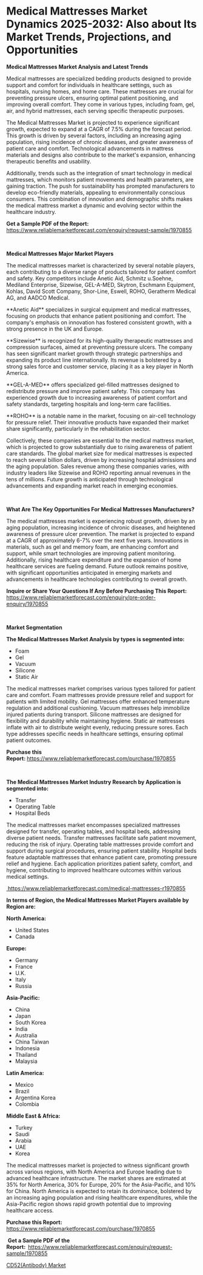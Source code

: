 <p><h1>Medical Mattresses Market Dynamics 2025-2032: Also about Its Market Trends, Projections, and Opportunities</h1></p><p><strong>Medical Mattresses Market Analysis and Latest Trends</strong></p>
<p><p>Medical mattresses are specialized bedding products designed to provide support and comfort for individuals in healthcare settings, such as hospitals, nursing homes, and home care. These mattresses are crucial for preventing pressure ulcers, ensuring optimal patient positioning, and improving overall comfort. They come in various types, including foam, gel, air, and hybrid mattresses, each serving specific therapeutic purposes.</p><p>The Medical Mattresses Market is projected to experience significant growth, expected to expand at a CAGR of 7.5% during the forecast period. This growth is driven by several factors, including an increasing aging population, rising incidence of chronic diseases, and greater awareness of patient care and comfort. Technological advancements in mattress materials and designs also contribute to the market's expansion, enhancing therapeutic benefits and usability.</p><p>Additionally, trends such as the integration of smart technology in medical mattresses, which monitors patient movements and health parameters, are gaining traction. The push for sustainability has prompted manufacturers to develop eco-friendly materials, appealing to environmentally conscious consumers. This combination of innovation and demographic shifts makes the medical mattress market a dynamic and evolving sector within the healthcare industry.</p></p>
<p><strong>Get a Sample PDF of the Report:&nbsp;</strong> <a href="https://www.reliablemarketforecast.com/enquiry/request-sample/1970855?utm_campaign=2449&utm_medium=2&utm_source=Github&utm_content=ia&utm_term=03032025&utm_id=medical-mattresses">https://www.reliablemarketforecast.com/enquiry/request-sample/1970855</a></p>
<p>&nbsp;</p>
<p><strong>Medical Mattresses Major Market Players</strong></p>
<p><p>The medical mattresses market is characterized by several notable players, each contributing to a diverse range of products tailored for patient comfort and safety. Key competitors include Anetic Aid, Schmitz u.Soehne, Mediland Enterprise, Sizewise, GEL-A-MED, Skytron, Eschmann Equipment, Kohlas, David Scott Company, Shor-Line, Eswell, ROHO, Geratherm Medical AG, and AADCO Medical.</p><p>**Anetic Aid** specializes in surgical equipment and medical mattresses, focusing on products that enhance patient positioning and comfort. The company's emphasis on innovation has fostered consistent growth, with a strong presence in the UK and Europe.</p><p>**Sizewise** is recognized for its high-quality therapeutic mattresses and compression surfaces, aimed at preventing pressure ulcers. The company has seen significant market growth through strategic partnerships and expanding its product line internationally. Its revenue is bolstered by a strong sales force and customer service, placing it as a key player in North America.</p><p>**GEL-A-MED** offers specialized gel-filled mattresses designed to redistribute pressure and improve patient safety. This company has experienced growth due to increasing awareness of patient comfort and safety standards, targeting hospitals and long-term care facilities.</p><p>**ROHO** is a notable name in the market, focusing on air-cell technology for pressure relief. Their innovative products have expanded their market share significantly, particularly in the rehabilitation sector.</p><p>Collectively, these companies are essential to the medical mattress market, which is projected to grow substantially due to rising awareness of patient care standards. The global market size for medical mattresses is expected to reach several billion dollars, driven by increasing hospital admissions and the aging population. Sales revenue among these companies varies, with industry leaders like Sizewise and ROHO reporting annual revenues in the tens of millions. Future growth is anticipated through technological advancements and expanding market reach in emerging economies.</p></p>
<p>&nbsp;</p>
<p><strong>What Are The Key Opportunities For Medical Mattresses Manufacturers?</strong></p>
<p><p>The medical mattresses market is experiencing robust growth, driven by an aging population, increasing incidence of chronic diseases, and heightened awareness of pressure ulcer prevention. The market is projected to expand at a CAGR of approximately 6-7% over the next five years. Innovations in materials, such as gel and memory foam, are enhancing comfort and support, while smart technologies are improving patient monitoring. Additionally, rising healthcare expenditure and the expansion of home healthcare services are fueling demand. Future outlook remains positive, with significant opportunities anticipated in emerging markets and advancements in healthcare technologies contributing to overall growth.</p></p>
<p><strong>Inquire or Share Your Questions If Any Before Purchasing This Report:</strong> <a href="https://www.reliablemarketforecast.com/enquiry/pre-order-enquiry/1970855?utm_campaign=2449&utm_medium=2&utm_source=Github&utm_content=ia&utm_term=03032025&utm_id=medical-mattresses">https://www.reliablemarketforecast.com/enquiry/pre-order-enquiry/1970855</a></p>
<p>&nbsp;</p>
<p><strong>Market Segmentation</strong></p>
<p><strong>The Medical Mattresses Market Analysis by types is segmented into:</strong></p>
<p><ul><li>Foam</li><li>Gel</li><li>Vacuum</li><li>Silicone</li><li>Static Air</li></ul></p>
<p><p>The medical mattresses market comprises various types tailored for patient care and comfort. Foam mattresses provide pressure relief and support for patients with limited mobility. Gel mattresses offer enhanced temperature regulation and additional cushioning. Vacuum mattresses help immobilize injured patients during transport. Silicone mattresses are designed for flexibility and durability while maintaining hygiene. Static air mattresses inflate with air to distribute weight evenly, reducing pressure sores. Each type addresses specific needs in healthcare settings, ensuring optimal patient outcomes.</p></p>
<p><strong>Purchase this Report:&nbsp;</strong><a href="https://www.reliablemarketforecast.com/purchase/1970855?utm_campaign=2449&utm_medium=2&utm_source=Github&utm_content=ia&utm_term=03032025&utm_id=medical-mattresses">https://www.reliablemarketforecast.com/purchase/1970855</a></p>
<p>&nbsp;</p>
<p><strong>The Medical Mattresses Market Industry Research by Application is segmented into:</strong></p>
<p><ul><li>Transfer</li><li>Operating Table</li><li>Hospital Beds</li></ul></p>
<p><p>The medical mattresses market encompasses specialized mattresses designed for transfer, operating tables, and hospital beds, addressing diverse patient needs. Transfer mattresses facilitate safe patient movement, reducing the risk of injury. Operating table mattresses provide comfort and support during surgical procedures, ensuring patient stability. Hospital beds feature adaptable mattresses that enhance patient care, promoting pressure relief and hygiene. Each application prioritizes patient safety, comfort, and hygiene, contributing to improved healthcare outcomes within various medical settings.</p></p>
<p><a href="https://www.reliablemarketforecast.com/medical-mattresses-r1970855?utm_campaign=2449&utm_medium=2&utm_source=Github&utm_content=ia&utm_term=03032025&utm_id=medical-mattresses">&nbsp;https://www.reliablemarketforecast.com/medical-mattresses-r1970855</a></p>
<p><strong>In terms of Region, the Medical Mattresses Market Players available by Region are:</strong></p>
<p>
    <p> <strong> North America: </strong>
        <ul>
            <li>United States</li>
            <li>Canada</li>
        </ul>
        </p> 
    <p> <strong> Europe: </strong>
        <ul>
            <li>Germany</li>
            <li>France</li>
            <li>U.K.</li>
            <li>Italy</li>
            <li>Russia</li>
        </ul>
        </p> 
    <p> <strong> Asia-Pacific: </strong>
        <ul>
            <li>China</li>
            <li>Japan</li>
            <li>South Korea</li>
            <li>India</li>
            <li>Australia</li>
            <li>China Taiwan</li>
            <li>Indonesia</li>
            <li>Thailand</li>
            <li>Malaysia</li>
        </ul>
        </p> 
    <p> <strong> Latin America: </strong>
        <ul>
            <li>Mexico</li>
            <li>Brazil</li>
            <li>Argentina Korea</li>
            <li>Colombia</li>
        </ul>
        </p> 
    <p> <strong> Middle East & Africa: </strong>
        <ul>
            <li>Turkey</li>
            <li>Saudi</li>
            <li>Arabia</li>
            <li>UAE</li>
            <li>Korea</li>
        </ul>
    </p>
    </p>
<p><p>The medical mattresses market is projected to witness significant growth across various regions, with North America and Europe leading due to advanced healthcare infrastructure. The market shares are estimated at 35% for North America, 30% for Europe, 20% for the Asia-Pacific, and 10% for China. North America is expected to retain its dominance, bolstered by an increasing aging population and rising healthcare expenditures, while the Asia-Pacific region shows rapid growth potential due to improving healthcare access.</p></p>
<p><strong>Purchase this Report: </strong><a href="https://www.reliablemarketforecast.com/purchase/1970855?utm_campaign=2449&utm_medium=2&utm_source=Github&utm_content=ia&utm_term=03032025&utm_id=medical-mattresses">https://www.reliablemarketforecast.com/purchase/1970855</a></p>
<p>&nbsp;<strong>Get a Sample PDF of the Report:&nbsp;&nbsp;</strong><a href="https://www.reliablemarketforecast.com/enquiry/request-sample/1970855?utm_campaign=2449&utm_medium=2&utm_source=Github&utm_content=ia&utm_term=03032025&utm_id=medical-mattresses">https://www.reliablemarketforecast.com/enquiry/request-sample/1970855</a></p>
<p><strong></strong></p>
<p><p><a href="https://github.com/merkinedry7b/Market-Research-Report-List-1/blob/main/cd52antibody-market.md?utm_campaign=2449&utm_medium=2&utm_source=Github&utm_content=ia&utm_term=03032025&utm_id=medical-mattresses">CD52(Antibody) Market</a></p></p>